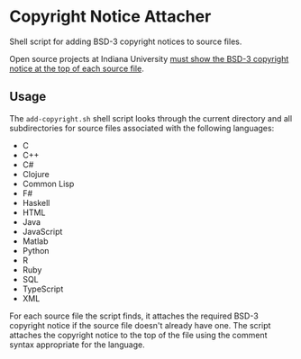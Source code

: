 # Copyright Notice Attacher
Shell script for adding BSD-3 copyright notices to source files. 

Open source projects at Indiana University [must show the BSD-3 copyright notice at the top of each source file](https://indiana-university.github.io/).

## Usage

The `add-copyright.sh` shell script looks through the current directory and all subdirectories for source files associated with the following languages:

- C
- C++
- C#
- Clojure
- Common Lisp
- F#
- Haskell
- HTML
- Java
- JavaScript
- Matlab
- Python
- R
- Ruby
- SQL
- TypeScript
- XML

For each source file the script finds, it attaches the required BSD-3 copyright notice if the source file doesn't already have one. The script attaches the copyright notice to the top of the file using the comment syntax appropriate for the language.